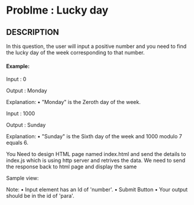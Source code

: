 # Problme : Lucky day

## DESCRIPTION
 
In this question, the user will input a positive number and you need to find the lucky day of the week corresponding to that number.

#### Example:

Input :
0

Output :
Monday

Explanation:
•	"Monday" is the Zeroth day of the week.

Input :
1000

Output :
Sunday

Explanation:
•	"Sunday" is the Sixth day of the week and 1000 modulo 7 equals 6.

You Need to design HTML page named index.html  and send the details to index.js which is using http server and retrives the data. We need to send the response back to html page and display the same

Sample view:
 
Note:
•	Input element has an Id of 'number'.
•	Submit Button 
•	Your output should be in the id of 'para'.
